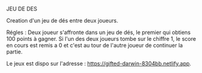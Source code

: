 JEU DE DES

Creation d'un jeu de dés entre deux joueurs.

Régles :
Deux joueur s'affronte dans un jeu de dés, le premier qui obtiens 100 points à gagner.
Si l'un des deux joueurs tombe sur le chiffre 1, le score en cours est remis a 0 et c'est au tour de l'autre joueur de continuer la partie.

Le jeux est dispo sur l'adresse : https://gifted-darwin-8304bb.netlify.app.
